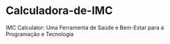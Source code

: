 # Calculadora-de-IMC
IMC Calculator: Uma Ferramenta de Saúde e Bem-Estar para a Programação e Tecnologia
